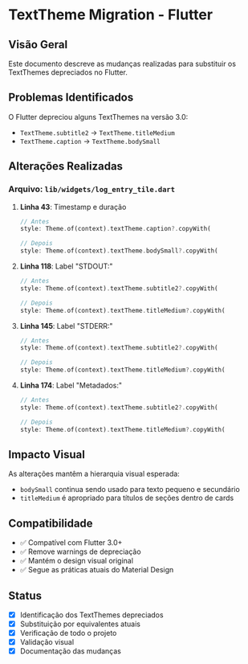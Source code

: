 # TextTheme Migration - Flutter

## Visão Geral

Este documento descreve as mudanças realizadas para substituir os TextThemes depreciados no Flutter.

## Problemas Identificados

O Flutter depreciou alguns TextThemes na versão 3.0:
- `TextTheme.subtitle2` → `TextTheme.titleMedium`
- `TextTheme.caption` → `TextTheme.bodySmall`

## Alterações Realizadas

### Arquivo: `lib/widgets/log_entry_tile.dart`

1. **Linha 43**: Timestamp e duração
   ```dart
   // Antes
   style: Theme.of(context).textTheme.caption?.copyWith(
   
   // Depois
   style: Theme.of(context).textTheme.bodySmall?.copyWith(
   ```

2. **Linha 118**: Label "STDOUT:"
   ```dart
   // Antes
   style: Theme.of(context).textTheme.subtitle2?.copyWith(
   
   // Depois
   style: Theme.of(context).textTheme.titleMedium?.copyWith(
   ```

3. **Linha 145**: Label "STDERR:"
   ```dart
   // Antes
   style: Theme.of(context).textTheme.subtitle2?.copyWith(
   
   // Depois
   style: Theme.of(context).textTheme.titleMedium?.copyWith(
   ```

4. **Linha 174**: Label "Metadados:"
   ```dart
   // Antes
   style: Theme.of(context).textTheme.subtitle2?.copyWith(
   
   // Depois
   style: Theme.of(context).textTheme.titleMedium?.copyWith(
   ```

## Impacto Visual

As alterações mantêm a hierarquia visual esperada:
- `bodySmall` continua sendo usado para texto pequeno e secundário
- `titleMedium` é apropriado para títulos de seções dentro de cards

## Compatibilidade

- ✅ Compatível com Flutter 3.0+
- ✅ Remove warnings de depreciação
- ✅ Mantém o design visual original
- ✅ Segue as práticas atuais do Material Design

## Status

- [x] Identificação dos TextThemes depreciados
- [x] Substituição por equivalentes atuais
- [x] Verificação de todo o projeto
- [x] Validação visual
- [x] Documentação das mudanças